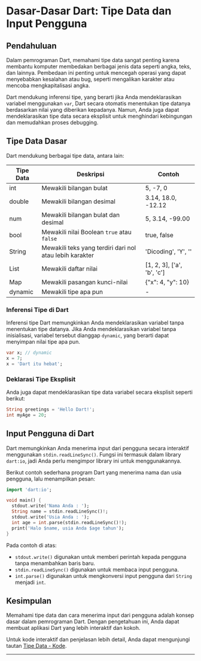 # Dasar-Dasar Dart: Tipe Data dan Input Pengguna

## Pendahuluan

Dalam pemrograman Dart, memahami tipe data sangat penting karena membantu komputer membedakan berbagai jenis data seperti angka, teks, dan lainnya. Pembedaan ini penting untuk mencegah operasi yang dapat menyebabkan kesalahan atau bug, seperti mengalikan karakter atau mencoba mengkapitalisasi angka.

Dart mendukung inferensi tipe, yang berarti jika Anda mendeklarasikan variabel menggunakan `var`, Dart secara otomatis menentukan tipe datanya berdasarkan nilai yang diberikan kepadanya. Namun, Anda juga dapat mendeklarasikan tipe data secara eksplisit untuk menghindari kebingungan dan memudahkan proses debugging.

## Tipe Data Dasar

Dart mendukung berbagai tipe data, antara lain:

| Tipe Data | Deskripsi                                                   | Contoh                   |
|-----------|--------------------------------------------------------------|---------------------------|
| int       | Mewakili bilangan bulat                                       | 5, -7, 0                  |
| double    | Mewakili bilangan desimal                                     | 3.14, 18.0, -12.12        |
| num       | Mewakili bilangan bulat dan desimal                           | 5, 3.14, -99.00           |
| bool      | Mewakili nilai Boolean `true` atau `false`                    | true, false               |
| String    | Mewakili teks yang terdiri dari nol atau lebih karakter      | 'Dicoding', 'Y', ''       |
| List      | Mewakili daftar nilai                                         | [1, 2, 3], ['a', 'b', 'c']|
| Map       | Mewakili pasangan kunci-nilai                                 | {"x": 4, "y": 10}         |
| dynamic   | Mewakili tipe apa pun                                         | -                         |



### Inferensi Tipe di Dart

Inferensi tipe Dart memungkinkan Anda mendeklarasikan variabel tanpa menentukan tipe datanya. Jika Anda mendeklarasikan variabel tanpa inisialisasi, variabel tersebut dianggap `dynamic`, yang berarti dapat menyimpan nilai tipe apa pun.

```dart
var x; // dynamic
x = 7;
x = 'Dart itu hebat';
```

### Deklarasi Tipe Eksplisit

Anda juga dapat mendeklarasikan tipe data variabel secara eksplisit seperti berikut:

```dart
String greetings = 'Hello Dart!';
int myAge = 20;
```

## Input Pengguna di Dart

Dart memungkinkan Anda menerima input dari pengguna secara interaktif menggunakan `stdin.readLineSync()`. Fungsi ini termasuk dalam library `dart:io`, jadi Anda perlu mengimpor library ini untuk menggunakannya.

Berikut contoh sederhana program Dart yang menerima nama dan usia pengguna, lalu menampilkan pesan:

```dart
import 'dart:io';

void main() {
  stdout.write('Nama Anda : ');
  String name = stdin.readLineSync()!;
  stdout.write('Usia Anda : ');
  int age = int.parse(stdin.readLineSync()!);
  print('Halo $name, usia Anda $age tahun');
}
```

Pada contoh di atas:
- `stdout.write()` digunakan untuk memberi perintah kepada pengguna tanpa menambahkan baris baru.
- `stdin.readLineSync()` digunakan untuk membaca input pengguna.
- `int.parse()` digunakan untuk mengkonversi input pengguna dari `String` menjadi `int`.

## Kesimpulan

Memahami tipe data dan cara menerima input dari pengguna adalah konsep dasar dalam pemrograman Dart. Dengan pengetahuan ini, Anda dapat membuat aplikasi Dart yang lebih interaktif dan kokoh.

Untuk kode interaktif dan penjelasan lebih detail, Anda dapat mengunjungi tautan [Tipe Data - Kode](#).

---
